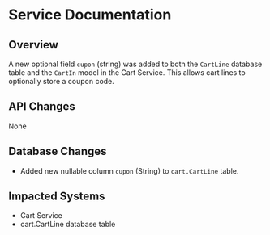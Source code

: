 # Service Documentation

## Overview
A new optional field `cupon` (string) was added to both the `CartLine` database table and the `CartIn` model in the Cart Service. This allows cart lines to optionally store a coupon code.

## API Changes
None

## Database Changes
- Added new nullable column `cupon` (String) to `cart.CartLine` table.

## Impacted Systems
- Cart Service
- cart.CartLine database table